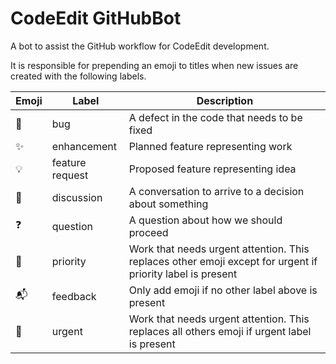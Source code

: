 # CodeEdit GitHubBot

A bot to assist the GitHub workflow for CodeEdit development.

It is responsible for prepending an emoji to titles when new issues are created with the following labels.

| Emoji | Label | Description |
| - | - | - |
| 🐞 | bug | A defect in the code that needs to be fixed |
| ✨ | enhancement | Planned feature representing work |
| 💡 | feature request | Proposed feature representing idea  |
| 💬 | discussion | A conversation to arrive to a decision about something |
| ❓ | question | A question about how we should proceed |
| 🚩 | priority | Work that needs urgent attention. This replaces other emoji except for urgent if priority label is present |
| 📬 | feedback | Only add emoji if no other label above is present |
| 🚨 | urgent | Work that needs urgent attention. This replaces all others emoji if urgent label is present |
